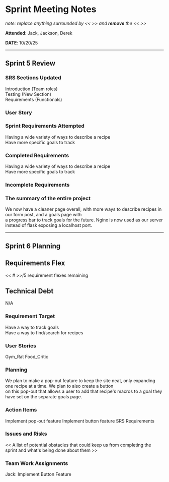 
# Sprint Meeting Notes

*note: replace anything surrounded by << >> and **remove** the << >>*

**Attended**: Jack, Jackson, Derek

**DATE**: 10/20/25

***

## Sprint 5 Review

### SRS Sections Updated

Introduction (Team roles)  
Testing (New Section)  
Requirements (Functionals)  

### User Story



### Sprint Requirements Attempted

Having a wide variety of ways to describe a recipe  
Have more specific goals to track

### Completed Requirements

Having a wide variety of ways to describe a recipe  
Have more specific goals to track

### Incomplete Requirements


### The summary of the entire project

We now have a cleaner page overall, with more ways to describe recipes in our form post, and a goals page with  
a progress bar to track goals for the future. Nginx is now used as our server instead of flask exposing a localhost port.

***

## Sprint 6 Planning

## Requirements Flex

<< # >>/5 requirement flexes remaining

## Technical Debt

N/A  

### Requirement Target

Have a way to track goals  
Have a way to find/search for recipes  

### User Stories

Gym_Rat
Food_Critic

### Planning

We plan to make a pop-out feature to keep the site neat, only expanding one recipe at a time. We plan to also create a button  
on this pop-out that allows a user to add that recipe's macros to a goal they have set on the separate goals page.

### Action Items

Implement pop-out feature
Implement button feature
SRS Requirements

### Issues and Risks

<< A list of potential obstacles that could keep us from completing the sprint and what's being done about them >>

### Team Work Assignments

Jack: Implement Button Feature
